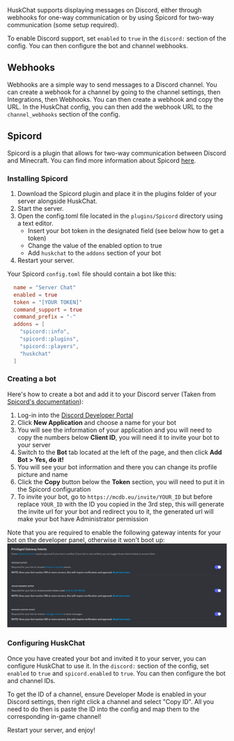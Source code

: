 HuskChat supports displaying messages on Discord, either through webhooks for one-way communication or by using Spicord for two-way communication (some setup required).

To enable Discord support, set `enabled` to `true` in the `discord:` section of the config. You can then configure the bot and channel webhooks.

## Webhooks
Webhooks are a simple way to send messages to a Discord channel. You can create a webhook for a channel by going to the channel settings, then Integrations, then Webhooks. You can then create a webhook and copy the URL. In the HuskChat config, you can then add the webhook URL to the `channel_webhooks` section of the config.

## Spicord
Spicord is a plugin that allows for two-way communication between Discord and Minecraft. You can find more information about Spicord [here](https://www.spigotmc.org/resources/spicord.64918/).

### Installing Spicord
1. Download the Spicord plugin and place it in the plugins folder of your server alongside HuskChat.
2. Start the server.
3. Open the config.toml file located in the `plugins/Spicord` directory using a text editor.
   * Insert your bot token in the designated field (see below how to get a token)
   * Change the value of the enabled option to true
   * Add `huskchat` to the `addons` section of your bot
4. Restart your server.

Your Spicord `config.toml` file should contain a bot like this:
```toml
  name = "Server Chat"
  enabled = true
  token = "[YOUR TOKEN]"
  command_support = true
  command_prefix = "-"
  addons = [
    "spicord::info",
    "spicord::plugins",
    "spicord::players",
    "huskchat"
  ]
```

### Creating a bot
Here's how to create a bot and add it to your Discord server (Taken from [Spicord's documentation](https://github.com/Spicord/Spicord/blob/v5/tutorial/CREATE-A-BOT.md)):

1. Log-in into the [Discord Developer Portal](https://discord.com/developers/applications)
2. Click **New Application** and choose a name for your bot
3. You will see the information of your application and you will need to copy the numbers below **Client ID**, you will need it to invite your bot to your server
4. Switch to the **Bot** tab located at the left of the page, and then click **Add Bot > Yes, do it!**
5. You will see your bot information and there you can change its profile picture and name
6. Click the **Copy** button below the **Token** section, you will need to put it in the Spicord configuration
7. To invite your bot, go to `https://mcdb.eu/invite/YOUR_ID` but before replace `YOUR_ID` with the ID you copied in the 3rd step, this will generate the invite url for your bot and redirect you to it, the generated url will make your bot have Administrator permission

Note that you are required to enable the following gateway intents for your bot on the developer panel, otherwise it won't boot up:
![Gateway intents](https://raw.githubusercontent.com/WiIIiam278/HuskChat/master/images/spicord-bot-intents.png)

### Configuring HuskChat
Once you have created your bot and invited it to your server, you can configure HuskChat to use it. In the `discord:` section of the config, set `enabled` to `true` and `spicord.enabled` to `true`. You can then configure the bot and channel IDs. 

To get the ID of a channel, ensure Developer Mode is enabled in your Discord settings, then right click a channel and select "Copy ID". All you need to do then is paste the ID into the config and map them to the corresponding in-game channel!

Restart your server, and enjoy!